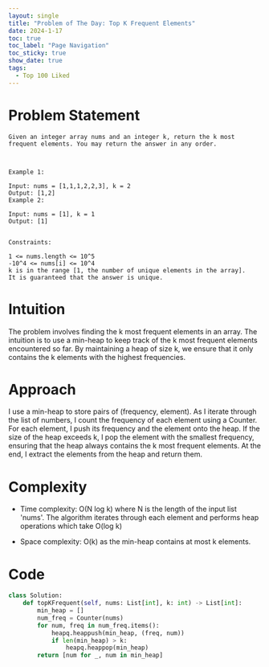 ```yaml
---
layout: single
title: "Problem of The Day: Top K Frequent Elements"
date: 2024-1-17
toc: true
toc_label: "Page Navigation"
toc_sticky: true
show_date: true
tags:
  - Top 100 Liked
---
```

# Problem Statement
```
Given an integer array nums and an integer k, return the k most frequent elements. You may return the answer in any order.

 

Example 1:

Input: nums = [1,1,1,2,2,3], k = 2
Output: [1,2]
Example 2:

Input: nums = [1], k = 1
Output: [1]
 

Constraints:

1 <= nums.length <= 10^5
-10^4 <= nums[i] <= 10^4
k is in the range [1, the number of unique elements in the array].
It is guaranteed that the answer is unique.
```

# Intuition
The problem involves finding the k most frequent elements in an array. The intuition is to use a min-heap to keep track of the k most frequent elements encountered so far. By maintaining a heap of size k, we ensure that it only contains the k elements with the highest frequencies.

# Approach
I use a min-heap to store pairs of (frequency, element). As I iterate through the list of numbers, I count the frequency of each element using a Counter. For each element, I push its frequency and the element onto the heap. If the size of the heap exceeds k, I pop the element with the smallest frequency, ensuring that the heap always contains the k most frequent elements. At the end, I extract the elements from the heap and return them.

# Complexity
- Time complexity:
O(N log k) where N is the length of the input list 'nums'. The algorithm iterates through each element and performs heap operations which take O(log k)

- Space complexity:
O(k) as the min-heap contains at most k elements.

# Code
```python
class Solution:
    def topKFrequent(self, nums: List[int], k: int) -> List[int]:
        min_heap = []
        num_freq = Counter(nums)
        for num, freq in num_freq.items():
            heapq.heappush(min_heap, (freq, num))
            if len(min_heap) > k:
                heapq.heappop(min_heap)
        return [num for _, num in min_heap]
                
```